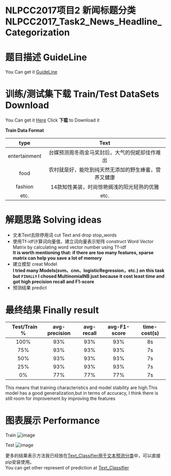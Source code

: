 # NLPCC2017项目2 新闻标题分类 NLPCC2017_Task2_News_Headline_Categorization 

题目描述 GuideLine
==============================
You Can get it [GuideLine](https://github.com/ArnoldGaius/NLPCC2017_Task2_News_Headline_Categorization/blob/master/GuideLine/taskgline02.pdf)

训练/测试集下载 Train/Test DataSets Download
==============================
You Can get it [Here](https://pan.baidu.com/s/1qXYzB5a) Click **下载** to Download it

**Train Data Format**

|   **type**  |                     **Text**                        |
|:-----------:|:---------------------------------------------------:|
|entertainment|   台媒预测周冬雨金马奖封后，大气的倪妮却佳作难出        |
|     food    |   农村就是好，能吃到纯天然无添加的野生蜂蜜，营养又健康   |
|    fashion  |   14款知性美装，时尚惊艳搁浅的阳光轻熟的优雅            |
|     etc.    |                       etc.                          |

解题思路 Solving ideas 
============================== 
- 文本Text去除停用词 cut Text and drop stop_words
- 使用Tf-idf计算词向量值，建立词向量表示矩阵 construct Word Vector Matrix by calculating word vector number using Tf-idf<br>
**It is worth mentioning that: if there are too many features, sparse matrix can help you save a lot of memory**
- 建立模型 creat Model <br>
**I tried many Models(svm、cnn、logisticRegression，etc.) on this task but `FINALLY` I chosed MultinomialNB just because it cost least time and got high precision recall and F1-score**
- 预测结果 predict

最终结果 Finally result
=============================
|   **Test/Train %**  | **avg-precision**| **avg-recall**| **avg-F1-score**| **time-cost(s)**|
|:-------------------:|:----------------:|:-------------:|:---------------:|:---------------:|
|          100%       |        93%       |       93%     |       93%       |        8s       |
|          75%        |        93%       |       93%     |       93%       |        7s       |
|          50%        |        93%       |       93%     |       93%       |        7s       |
|          25%        |        93%       |       93%     |       93%       |        7s       |
|           0%        |        77%       |       77%     |       77%       |        7s       |

This means that training characteristics and model stability are high.This model has a good generalization,but in terms of accuracy, I think there is still room for improvement by improving the features

图表展示 Performance
=============================
Train 
![image](https://github.com/ArnoldGaius/NLPCC2017_Task2_News_Headline_Categorization/blob/master/image/Train.png)

Test
![image](https://github.com/ArnoldGaius/NLPCC2017_Task2_News_Headline_Categorization/blob/master/image/Test.png)

更多的结果表示方法我已经放在[Text_Classifier用于文本预测分类](https://github.com/ArnoldGaius/Text_Classifier)中，可以直接pip安装使用。<br>
You can get other represent of prediction at [Text_Classifier](https://github.com/ArnoldGaius/Text_Classifier)


